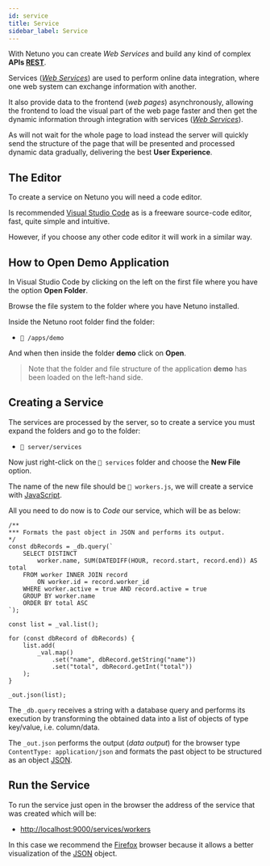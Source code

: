 ```yaml
---
id: service
title: Service
sidebar_label: Service
---
```


With Netuno you can create _Web Services_ and build any kind of complex **APIs <a href="https://www.codecademy.com/articles/what-is-rest" target="_blank">REST</a>**.

Services (_<a href="https://whatis.techtarget.com/definition/Web-server" target="_blank">Web Services</a>_) are used to perform online data integration, where one web system can exchange information with another.

It also provide data to the frontend (_web pages_) asynchronously, allowing the frontend to load the visual part of the web page faster and then get the dynamic information through integration with services (_<a href="https://economictimes.indiatimes.com/definition/web-server" target="_blank">Web Services</a>_).

As will not wait for the whole page to load instead the server will quickly send the structure of the page that will be presented and processed dynamic data gradually, delivering the best **User Experience**.

## The Editor

To create a service on Netuno you will need a code editor.

Is recommended <a href="https://code.visualstudio.com/download" target="_blank">Visual Studio Code</a> as is a freeware source-code editor, fast, quite simple and intuitive.

However, if you choose any other code editor it will work in a similar way.

## How to Open Demo Application

In Visual Studio Code by clicking on the left on the first file where you have the option **Open Folder**.

Browse the file system to the folder where you have Netuno installed.

Inside the Netuno root folder find the folder:

* `📂 /apps/demo`

And when then inside the folder **demo** click on **Open**.

>Note that the folder and file structure of the application **demo** has been loaded on the left-hand side.

## Creating a Service

The services are processed by the server, so to create a service you must expand the folders and go to the folder:

* `📂 server/services`

Now just right-click on the `📂 services` folder and choose the **New File** option.

The name of the new file should be `📂 workers.js`, we will create a service with <a href="https://developer.mozilla.org/en-US/docs/Web/JavaScript" target="_blank">JavaScript</a>.

All you need to do now is to _Code_ our service, which will be as below:

```
/**
*** Formats the past object in JSON and performs its output.
*/
const dbRecords = _db.query(`
    SELECT DISTINCT
        worker.name, SUM(DATEDIFF(HOUR, record.start, record.end)) AS total
    FROM worker INNER JOIN record
        ON worker.id = record.worker_id
    WHERE worker.active = true AND record.active = true
    GROUP BY worker.name
    ORDER BY total ASC
`);

const list = _val.list();

for (const dbRecord of dbRecords) {
    list.add(
        _val.map()
            .set("name", dbRecord.getString("name"))
            .set("total", dbRecord.getInt("total"))
    );
}

_out.json(list);
```

The `_db.query` receives a string with a database query and performs its execution by transforming the obtained data into a list of objects of type key/value, i.e. column/data.

The `_out.json` performs the output (_data output_) for the browser type `ContentType: application/json` and formats the past object to be structured as an object <a href="https://en.wikipedia.org/wiki/JSON" target="_blank">JSON</a>.

## Run the Service

To run the service just open in the browser the address of the service that was created which will be:

* <a href="http://localhost:9000/services/workers" target="_blank">http://localhost:9000/services/workers</a>

In this case we recommend the <a href="https://www.mozilla.org/" target="_blank">Firefox</a> browser because it allows a better visualization of the <a href="https://pt.wikipedia.org/wiki/JSON" target="_blank">JSON</a> object.
